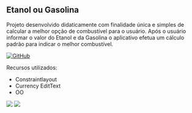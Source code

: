 <h2>Etanol ou Gasolina</h2>

Projeto desenvolvido didaticamente com finalidade única e simples de calcular a melhor opção de combustível para o usuário. 
Após o usuário informar o valor do Etanol e da Gasolina o aplicativo efetua um cálculo padrão para indicar o  melhor combustível. 




[![GitHub](https://img.shields.io/github/license/mashape/apistatus.svg)](https://github.com/marcoscuomo/EtanolouGasolina/blob/master/LICENSE.txt)


Recursos utilizados:

- Constraintlayout
- Currency EditText
- OO

<img src="http://www.mojumob.com.br/git/etanolougasolina/imagens/prints/enatolougasolina1.png"/> <img src="http://www.mojumob.com.br/git/etanolougasolina/imagens/prints/etanolougasolina2.png"/> 
